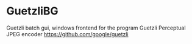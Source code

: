 # GuetzliBG
Guetzli batch gui, windows frontend for the program  Guetzli Perceptual JPEG encoder https://github.com/google/guetzli
